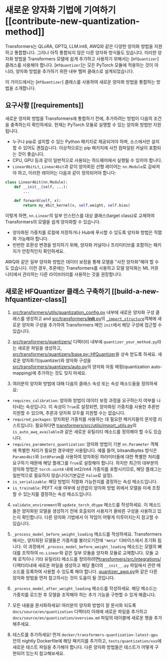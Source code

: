 <!--Copyright 2024 The HuggingFace Team. All rights reserved.

Licensed under the Apache License, Version 2.0 (the "License"); you may not use this file except in compliance with
the License. You may obtain a copy of the License at

http://www.apache.org/licenses/LICENSE-2.0

Unless required by applicable law or agreed to in writing, software distributed under the License is distributed on
an "AS IS" BASIS, WITHOUT WARRANTIES OR CONDITIONS OF ANY KIND, either express or implied. See the License for the
specific language governing permissions and limitations under the License.

⚠️ Note that this file is in Markdown but contain specific syntax for our doc-builder (similar to MDX) that may not be
rendered properly in your Markdown viewer.

-->

# 새로운 양자화 기법에 기여하기 [[contribute-new-quantization-method]]

Transformers는 QLoRA, GPTQ, LLM.int8, AWQ와 같은 다양한 양자화 방법을 지원하고 통합합니다. 그러나 아직 통합되지 않은 다른 양자화 방식들도 있습니다. 이러한 양자화 방법을 Transformers 모델에 쉽게 추가하고 사용하기 위해서는 [`HfQuantizer`] 클래스를 사용해야 합니다. [`HfQuantizer`]는 모든 PyTorch 모듈에 적용하는 것이 아니라, 양자화 방법을 추가하기 위한 내부 헬퍼 클래스로 설계되었습니다.

이 가이드에서는 [`HfQuantizer`] 클래스를 사용하여 새로운 양자화 방법을 통합하는 방법을 소개합니다.

## 요구사항 [[requirements]]

새로운 양자화 방법을 Transformers에 통합하기 전에, 추가하려는 방법이 다음의 조건을 충족하는지 확인하세요. 현재는 PyTorch 모듈로 실행할 수 있는 양자화 방법만 지원됩니다.

- 누구나 pip로 설치할 수 있는 Python 패키지로 제공되어야 하며, 소스에서만 설치할 수 있어도 괜찮습니다. 이상적으로는 pip 패키지에 사전 컴파일된 커널이 포함되는 것이 좋습니다.
- CPU, GPU 등과 같이 일반적으로 사용되는 하드웨어에서 실행될 수 있어야 합니다.
- `Linear8bitLt`, `Linear4bit`과 같이 양자회된 선형 레이어는 `nn.Module`로 감싸져야 하고, 이러한 레이어는 다음과 같이 정의되어야 합니다:

```py
class Linear4bit(nn.Module):
    def __init__(self, ...):
        ...
    
    def forward(self, x):
        return my_4bit_kernel(x, self.weight, self.bias)
```

이렇게 하면, `nn.Linear`의 일부 인스턴스를 대상 클래스(target class)로 교체하여 Transformers의 모델을 쉽게 양자화할 수 있습니다.

- 양자화된 가중치를 로컬에 저장하거나 Hub에 푸시할 수 있도록 양자화 방법은 직렬화 가능해야 합니다.
- 빈번한 호환성 변경을 방지하기 위해, 양자화 커널이나 프리미티브를 포함하는 패키지가 안정적인지 확인하세요.

AWQ와 같은 일부 양자화 방법은 데이터 보정을 통해 모델을 "사전 양자화"해야 할 수도 있습니다. 이런 경우, 추론에는 Transformers를 사용하고 모델 양자화는 ML 커뮤니티에서 관리하는 다른 라이브러리를 사용하는 것을 권장합니다.

## 새로운 HFQuantizer 클래스 구축하기 [[build-a-new-hfquantizer-class]]

1. [src/transformers/utils/quantization_config.py](https://github.com/huggingface/transformers/blob/abbffc4525566a48a9733639797c812301218b83/src/transformers/utils/quantization_config.py) 내부에 새로운 양자화 구성 클래스를 생성하고 and [src/transformers/__init__.py](https://github.com/huggingface/transformers/blob/abbffc4525566a48a9733639797c812301218b83/src/transformers/__init__.py)의 [`_import_structure`](https://github.com/huggingface/transformers/blob/abbffc4525566a48a9733639797c812301218b83/src/transformers/__init__.py#L1088)객체에 새로운 양자화 구성을 추가하여 Transformers 메인 `init`에서 해당 구성에 접근할 수 있습니다.

2. [src/transformers/quantizers/](https://github.com/huggingface/transformers/tree/abbffc4525566a48a9733639797c812301218b83/src/transformers/quantizers) 디렉터리 내부에 `quantizer_your_method.py`라는 새로운 파일을 생성하고, [src/transformers/quantizers/base.py::HfQuantizer](https://github.com/huggingface/transformers/blob/abbffc4525566a48a9733639797c812301218b83/src/transformers/quantizers/base.py#L28)을 상속 받도록 하세요. 새로운 양자화기(quantizer)와 양자화 구성을 [src/transformers/quantizers/auto.py](https://github.com/huggingface/transformers/blob/abbffc4525566a48a9733639797c812301218b83/src/transformers/quantizers/auto.py)의 양자화 자동 매핑(quantization auto-mapping)에 추가하는 것도 잊지 마세요.

3. 여러분의 양자화 방법에 대해 다음의 클래스 속성 또는 속성 메소드들을 정의하세요:

* `requires_calibration`: 양자화 방법이 데이터 보정 과정을 요구하는지 여부를 나타내는 속성입니다. 이 속성이 `True`로 설정되면, 양자화된 가중치를 사용한 추론만 지원할 수 있으며, 추론과 양자화 모두를 지원할 수는 없습니다. 
* `required_packages`: 양자화된 가중치를 사용하는 데 필요한 패키지들의 문자열 리스트입니다. 필요하다면 [transformers/src/utils/import_utils.py](https://github.com/huggingface/transformers/blob/abbffc4525566a48a9733639797c812301218b83/src/transformers/utils/import_utils.py)의 `is_auto_awq_available`과 같은 새로운 유틸리티 메소드를 정의해야 할 수도 있습니다.
* `requires_parameters_quantization`: 양자화 방법이 기본 `nn.Parameter` 객체에 특별한 처리가 필요한 경우에만 사용됩니다. 예를 들어, bitsandbytes 방식은 `Params4bit`와 `Int8Param`을 사용하여 양자화된 파라미터들에 대한 특별한 처리를 요구하기 때문에 해당 플래그를 `True`로 설정해야 합니다. 하지만 최근의 대부분의 양자화 방법은 `torch.uint8` 내에 int2/int4 가중치를 포함시키므로, 해당 플래그는 일반적으로 필요하지 않습니다(기본값은 `False`로 설정). 
* `is_serializable`: 해당 방법이 직렬화 가능한지를 결정하는 속성 메소드입니다.
* `is_trainable`:  PEFT 사용 여부에 상관없이 양자화 방법 위에서 모델을 미세 조정할 수 있는지를 결정하는 속성 메소드입니다.

4. `validate_environment`와 `update_torch_dtype` 메소드를 작성하세요. 이 메소드들은 양자화된 모델을 생성하기 전에 호출되어 사용자가 올바른 구성을 사용하고 있는지 확인합니다. 다른 양자화 기법에서 이 작업이 어떻게 이루어지는지 참고할 수 있습니다.

5. `_process_model_before_weight_loading` 메소드를 작성하세요. Transformers에서는, 양자회된 모델들은 가중치를 불러오기전에 `"meta"` 디바이스에서 초기화 됩니다. 이 과정에서 `_process_model_before_weight_loading` 메소드는 모델의 뼈대를 조작하여 `nn.Linear`와 같은 일부 모듈을 양자화 모듈로 교체합니다. 모듈 교체 로직이나 기타 유틸리티 메소드를 정의하려면[transformers/src/integrations/](https://github.com/huggingface/transformers/tree/abbffc4525566a48a9733639797c812301218b83/src/transformers/integrations) 디렉터리내에 새로운 파일을 생성하고 해당 폴더의 `__init__.py` 파일에서 관련 메소드를 등록하여 사용할 수 있도록 해야 합니다. [quantizer_awq.py](https://github.com/huggingface/transformers/blob/abbffc4525566a48a9733639797c812301218b83/src/transformers/quantizers/quantizer_awq.py)와 같은 다른 양자화 방법을 먼저 참고하시는 것이 도움이 될 것입니다.

6. `_process_model_after_weight_loading` 메소드를 작성하세요. 해당 메소드는 가중치를 로드한 후 모델을 조작해야 하는 추가 기능을 구현할 수 있게 해줍니다.

7. 모든 내용을 문서화하세요! 여러분의 양자화 방법이 잘 문서화 되도록 `docs/source/en/quantization` 디렉터리 아래에 새로운 파일을 추가하고 `docs/source/en/quantization/overview.md` 파일의 테이블에 새로운 행을 추가해주세요.

8. 테스트를 추가하세요! 먼저 `docker/transformers-quantization-latest-gpu` 안의 nightly Dockerfile에 해당 패키지를 추가하고, `tests/quantization/xxx`에 새로운 테스트 파일을 추가해야 합니다. 다른 양자화 방법들은 테스트가 어떻게 구현되어 있는지 참고해보세요. 
